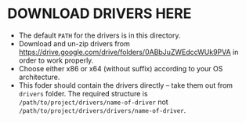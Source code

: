 # DOWNLOAD DRIVERS HERE

* The default `PATH` for the drivers is in this directory.
* Download and un-zip drivers from https://drive.google.com/drive/folders/0ABbJuZWEdccWUk9PVA in order to work properly.
* Choose either x86 or x64 (without suffix) according to your OS architecture.
* This foder should contain the drivers directly – take them out from `drivers` folder. The required structure is `/path/to/project/drivers/name-of-driver` not `/path/to/project/drivers/drivers/name-of-driver`.
